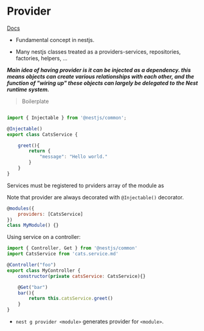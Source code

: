 # Provider

[Docs](https://docs.nestjs.com/providers)

- Fundamental concept in nestjs.

- Many nestjs classes treated as a providers-services, repositories, factories, helpers, ...

***Main idea of having provider is it can be injected as a dependency. this means objects can create various relationships with each other, and the function of "wiring up" these objects can largely be delegated to the Nest runtime system.***


> Boilerplate

```js

import { Injectable } from '@nestjs/common';

@Injectable()
export class CatsService {

    greet(){
        return {
            "message": "Hello world."
        }
    }
}
```

Services must be registered to prviders array of the module as

Note that provider are always decorated with ``@Injectable()`` decorator.

```js
@modules({
    providers: [CatsService]
})
class MyModule() {}
```

Using service on  a controller:

```js
import { Controller, Get } from '@nestjs/common'
import CatsService from 'cats.service.md'

@Controller("foo")
export class MyController {
    constructor(private catsService: CatsService){}

    @Get("bar")
    bar(){
        return this.catsService.greet()
    }
}

```

- ``nest g provider <module>`` generates provider for ``<module>``.
